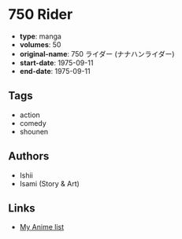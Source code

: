 # 750 Rider

-   **type**: manga
-   **volumes**: 50
-   **original-name**: 750 ライダー (ナナハンライダー)
-   **start-date**: 1975-09-11
-   **end-date**: 1975-09-11

## Tags

-   action
-   comedy
-   shounen

## Authors

-   Ishii
-   Isami (Story & Art)

## Links

-   [My Anime list](https://myanimelist.net/manga/59375/750_Rider)
